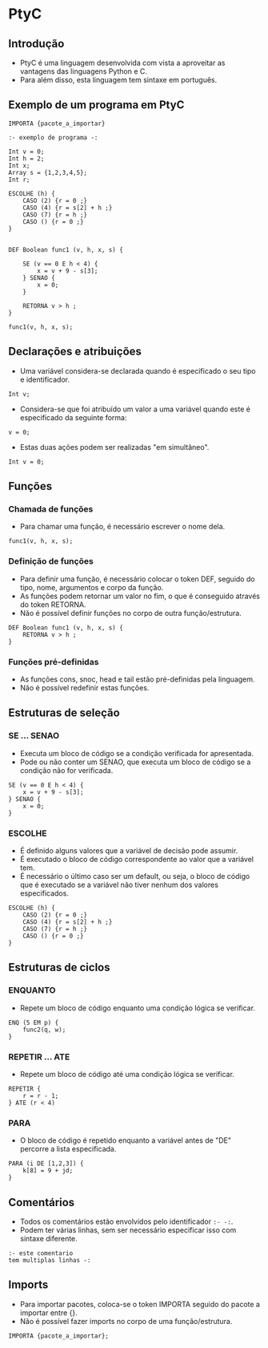 # PtyC

## Introdução

- PtyC é uma linguagem desenvolvida com vista a aproveitar as vantagens das linguagens Python e C.
- Para além disso, esta linguagem tem sintaxe em português.

## Exemplo de um programa em PtyC

```
IMPORTA {pacote_a_importar}

:- exemplo de programa -:

Int v = 0;
Int h = 2;
Int x;
Array s = {1,2,3,4,5};
Int r;

ESCOLHE (h) {
    CASO (2) {r = 0 ;}
    CASO (4) {r = s[2] + h ;}
    CASO (7) {r = h ;}
    CASO () {r = 0 ;}
}


DEF Boolean func1 (v, h, x, s) {
    
    SE (v == 0 E h < 4) {
        x = v + 9 - s[3];
    } SENAO {
        x = 0;
    }

    RETORNA v > h ;
}

func1(v, h, x, s);
```

## Declarações e atribuições

- Uma variável considera-se declarada quando é especificado o seu tipo e identificador.
```
Int v;
```

- Considera-se que foi atribuído um valor a uma variável quando este é especificado da seguinte forma:
```
v = 0;
```

- Estas duas ações podem ser realizadas "em simultâneo".
```
Int v = 0;
```

## Funções

### Chamada de funções

- Para chamar uma função, é necessário escrever o nome dela.
```
func1(v, h, x, s);
```

### Definição de funções

- Para definir uma função, é necessário colocar o token DEF, seguido do tipo, nome, argumentos e corpo da função.
- As funções podem retornar um valor no fim, o que é conseguido através do token RETORNA.
- Não é possível definir funções no corpo de outra função/estrutura.
```
DEF Boolean func1 (v, h, x, s) {
    RETORNA v > h ;
}
```

### Funções pré-definidas

- As funções cons, snoc, head e tail estão pré-definidas pela linguagem.
- Não é possível redefinir estas funções.

## Estruturas de seleção

### SE ... SENAO

- Executa um bloco de código se a condição verificada for apresentada.
- Pode ou não conter um SENAO, que executa um bloco de código se a condição não for verificada.
```
SE (v == 0 E h < 4) {
    x = v + 9 - s[3];
} SENAO {
    x = 0;
}
```

### ESCOLHE

- É definido alguns valores que a variável de decisão pode assumir.
- É executado o bloco de código correspondente ao valor que a variável tem.
- É necessário o último caso ser um default, ou seja, o bloco de código que é executado se a variável não tiver nenhum dos valores especificados.
```
ESCOLHE (h) {
    CASO (2) {r = 0 ;}
    CASO (4) {r = s[2] + h ;}
    CASO (7) {r = h ;}
    CASO () {r = 0 ;}
}
```

## Estruturas de ciclos

### ENQUANTO

- Repete um bloco de código enquanto uma condição lógica se verificar.
```
ENQ (5 EM p) {
    func2(q, w);
}
```

### REPETIR ... ATE

- Repete um bloco de código até uma condição lógica se verificar.
```
REPETIR {
    r = r - 1;
} ATE (r < 4)
```

### PARA

- O bloco de código é repetido enquanto a variável antes de "DE" percorre a lista especificada.
```
PARA (i DE [1,2,3]) { 
    k[8] = 9 + jd;
}
```

## Comentários

- Todos os comentários estão envolvidos pelo identificador ```:- -:```.
- Podem ter várias linhas, sem ser necessário especificar isso com sintaxe diferente.
```
:- este comentario 
tem multiplas linhas -:
```

## Imports

- Para importar pacotes, coloca-se o token IMPORTA seguido do pacote a importar entre {}.
- Não é possível fazer imports no corpo de uma função/estrutura.
```
IMPORTA {pacote_a_importar};
```